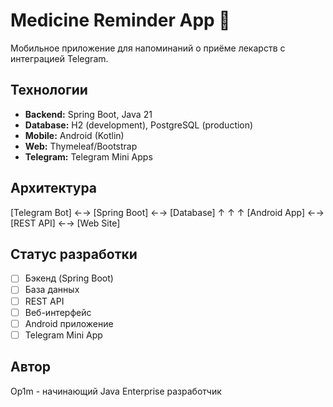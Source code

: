 # Medicine Reminder App 💊

Мобильное приложение для напоминаний о приёме лекарств с интеграцией Telegram.

## Технологии
- **Backend:** Spring Boot, Java 21
- **Database:** H2 (development), PostgreSQL (production) 
- **Mobile:** Android (Kotlin)
- **Web:** Thymeleaf/Bootstrap
- **Telegram:** Telegram Mini Apps

## Архитектура
[Telegram Bot] ←→ [Spring Boot] ←→ [Database]
↑ ↑ ↑
[Android App] ←→ [REST API] ←→ [Web Site]

## Статус разработки
- [ ] Бэкенд (Spring Boot)
- [ ] База данных
- [ ] REST API
- [ ] Веб-интерфейс
- [ ] Android приложение
- [ ] Telegram Mini App

## Автор
Op1m - начинающий Java Enterprise разработчик